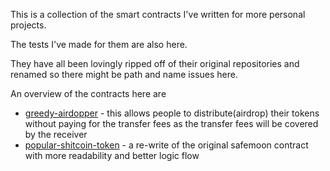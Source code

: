 This is a collection of the smart contracts I've written for more personal projects.

The tests I've made for them are also here.

They have all been lovingly ripped off of their original repositories and renamed so there might be path and name issues here.

An overview of the contracts here are
- [greedy-airdopper](https://github.com/keidyz/smart-contracts/blob/main/greedy-airdropper/README.md) - this allows people to distribute(airdrop) their tokens without paying for the transfer fees as the transfer fees will be covered by the receiver
- [popular-shitcoin-token](https://github.com/keidyz/smart-contracts/tree/main/popular-shitcoin-token) - a re-write of the original safemoon contract with more readability and better logic flow
